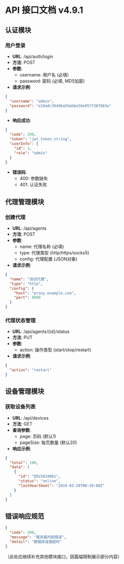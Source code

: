 # API 接口文档 v4.9.1

## 认证模块

### 用户登录
- **URL**: /api/auth/login
- **方法**: POST
- **参数**:
  - username: 用户名 (必填)
  - password: 密码 (必填, MD5加密)
- **请求示例**:
```json
{
  "username": "admin",
  "password": "e10adc3949ba59abbe56e057f20f883e"
}
```
- **响应成功**:
```json
{
  "code": 200,
  "token": "jwt_token_string",
  "userInfo": {
    "id": 1,
    "role": "admin"
  }
}
```
- **错误码**:
  - 400: 参数缺失
  - 401: 认证失败

## 代理管理模块

### 创建代理
- **URL**: /api/agents
- **方法**: POST
- **参数**:
  - name: 代理名称 (必填)
  - type: 代理类型 (http/https/socks5)
  - config: 代理配置 (JSON对象)
- **请求示例**:
```json
{
  "name": "测试代理",
  "type": "http",
  "config": {
    "host": "proxy.example.com",
    "port": 8080
  }
}
```

### 代理状态管理
- **URL**: /api/agents/{id}/status
- **方法**: PUT
- **参数**:
  - action: 操作类型 (start/stop/restart)
- **请求示例**:
```json
{
  "action": "restart"
}
```

## 设备管理模块

### 获取设备列表
- **URL**: /api/devices
- **方法**: GET
- **查询参数**:
  - page: 页码 (默认1)
  - pageSize: 每页数量 (默认20)
- **响应示例**:
```json
{
  "total": 100,
  "data": [
    {
      "id": "DEV2024001",
      "status": "online",
      "lastHeartbeat": "2024-03-20T08:30:00Z"
    }
  ]
}
```

## 错误响应规范
```json
{
  "code": 500,
  "message": "服务器内部错误",
  "detail": "数据库连接超时"
}
```

（此处应继续补充其他模块接口，因篇幅限制展示部分内容）